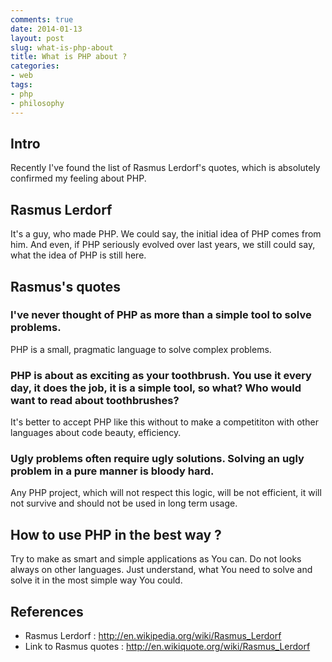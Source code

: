 ```yaml
---
comments: true
date: 2014-01-13
layout: post
slug: what-is-php-about
title: What is PHP about ?
categories:
- web
tags:
- php
- philosophy
---
```


## Intro

Recently I've found the list of Rasmus Lerdorf's quotes, which is absolutely confirmed my feeling about PHP.

## Rasmus Lerdorf

It's a guy, who made PHP. We could say, the initial idea of PHP comes from him. And even, if PHP seriously evolved over last years, we still could say, what the idea of PHP is still here. 

## Rasmus's quotes

### I've never thought of PHP as more than a simple tool to solve problems. 

PHP is a small, pragmatic language to solve complex problems.

### PHP is about as exciting as your toothbrush. You use it every day, it does the job, it is a simple tool, so what? Who would want to read about toothbrushes?

It's better to accept PHP like this without to make a competititon with other languages about code beauty, efficiency.

### Ugly problems often require ugly solutions. Solving an ugly problem in a pure manner is bloody hard.  

Any PHP project, which will not respect this logic, will be not efficient, it will not survive and should not be used in long term usage.

## How to use PHP in the best way ?

Try to make as smart and simple applications as You can. Do not looks always on other languages. Just understand, what You need to solve and solve it in the most simple way You could.

## References

* Rasmus Lerdorf : http://en.wikipedia.org/wiki/Rasmus_Lerdorf
* Link to Rasmus quotes : http://en.wikiquote.org/wiki/Rasmus_Lerdorf
